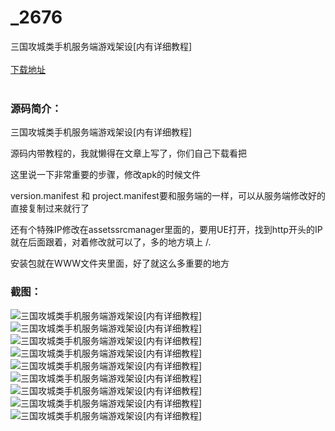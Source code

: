 # _2676
三国攻城类手机服务端游戏架设[内有详细教程]
<br/></br>
[下载地址](https://www.uuid2.com/2676.html "下载地址")
<br/></br>
<h3>源码简介：</h3>
<p>三国攻城类手机服务端游戏架设[内有详细教程]<p>
<p>源码内带教程的，我就懒得在文章上写了，你们自己下载看把<p>
<p>这里说一下非常重要的步骤，修改apk的时候文件<p>
<p>version.manifest 和 project.manifest要和服务端的一样，可以从服务端修改好的直接复制过来就行了<p>
<p>还有个特殊IP修改在assetssrcmanager里面的，要用UE打开，找到http开头的IP就在后面跟着，对着修改就可以了，多的地方填上 /.<p>
<p>安装包就在WWW文件夹里面，好了就这么多重要的地方<p>
<h3>截图：</h3>
<img src="https://www.uuid2.com/wp-content/uploads/img/202105/51322ea243.jpg" alt="三国攻城类手机服务端游戏架设[内有详细教程]"><img src="https://www.uuid2.com/wp-content/uploads/img/202105/76ce4c9901.jpg" alt="三国攻城类手机服务端游戏架设[内有详细教程]"><img src="https://www.uuid2.com/wp-content/uploads/img/202105/9b6fa06600.jpg" alt="三国攻城类手机服务端游戏架设[内有详细教程]"><img src="https://www.uuid2.com/wp-content/uploads/img/202105/598d4a6120.jpg" alt="三国攻城类手机服务端游戏架设[内有详细教程]"><img src="https://www.uuid2.com/wp-content/uploads/img/202105/54d0b03932.jpg" alt="三国攻城类手机服务端游戏架设[内有详细教程]"><img src="https://www.uuid2.com/wp-content/uploads/img/202105/c5626c5612.jpg" alt="三国攻城类手机服务端游戏架设[内有详细教程]"><img src="https://www.uuid2.com/wp-content/uploads/img/202105/fae584c746.jpg" alt="三国攻城类手机服务端游戏架设[内有详细教程]"><img src="https://www.uuid2.com/wp-content/uploads/img/202105/521baa2823.jpg" alt="三国攻城类手机服务端游戏架设[内有详细教程]"><img src="https://www.uuid2.com/wp-content/uploads/img/202105/1042e2c213.jpg" alt="三国攻城类手机服务端游戏架设[内有详细教程]">
